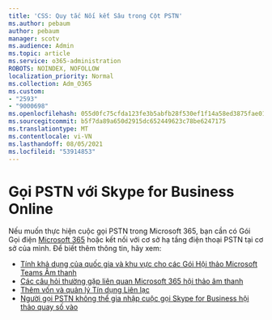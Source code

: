```yaml
---
title: 'CSS: Quy tắc Nối kết Sâu trong Cột PSTN'
ms.author: pebaum
author: pebaum
manager: scotv
ms.audience: Admin
ms.topic: article
ms.service: o365-administration
ROBOTS: NOINDEX, NOFOLLOW
localization_priority: Normal
ms.collection: Adm_O365
ms.custom:
- "2593"
- "9000698"
ms.openlocfilehash: 055d0fc75cfda123fe3b5abfb28f530ef1f14a58ed3875fae01fc41c50e7ca84
ms.sourcegitcommit: b5f7da89a650d2915dc652449623c78be6247175
ms.translationtype: MT
ms.contentlocale: vi-VN
ms.lasthandoff: 08/05/2021
ms.locfileid: "53914853"
---
```

# <a name="pstn-calling-with-skype-for-business-online"></a>Gọi PSTN với Skype for Business Online

Nếu muốn thực hiện cuộc gọi PSTN trong Microsoft 365, bạn cần có Gói Gọi điện [Microsoft 365](https://docs.microsoft.com/microsoftteams/what-is-phone-system-in-office-365#more-about-calling-plans) hoặc kết nối với cơ sở hạ tầng điện thoại PSTN tại cơ sở của mình. Để biết thêm thông tin, hãy xem:

- [Tính khả dụng của quốc gia và khu vực cho các Gói Hội thảo Microsoft Teams Âm thanh](https://docs.microsoft.com/microsoftteams/country-and-region-availability-for-audio-conferencing-and-calling-plans/country-and-region-availability-for-audio-conferencing-and-calling-plans)
- [Các câu hỏi thường gặp liên quan Microsoft 365 hội thảo âm thanh](https://docs.microsoft.com/microsoftteams/audio-conferencing-common-questions)
- [Thêm vốn và quản lý Tín dụng Liên lạc](https://docs.microsoft.com/microsoftteams/add-funds-and-manage-communications-credits)
- [Người gọi PSTN không thể gia nhập cuộc gọi Skype for Business hội thảo quay số vào](https://docs.microsoft.com/SkypeForBusiness/troubleshoot/online-conferencing/pstn-callers-cant-join-dial-in-call)
